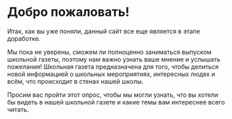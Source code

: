 
# Добро пожаловать!

Итак, как вы уже поняли, данный сайт все еще является в этапе доработке.
  
Мы пока не уверены, сможем ли полноценно заниматься выпуском школьной газеты, поэтому нам важно узнать ваше мнение и услышать пожелания!
Школьная газета предназначена для того, чтобы делиться новой информацией о школьных мероприятиях, интересных людях и всём, что происходит в стенах нашей школы.

Просим вас пройти этот опрос, чтобы мы могли узнать, что вы хотели бы видеть в нашей школьной газете и какие темы вам интереснее всего читать.
